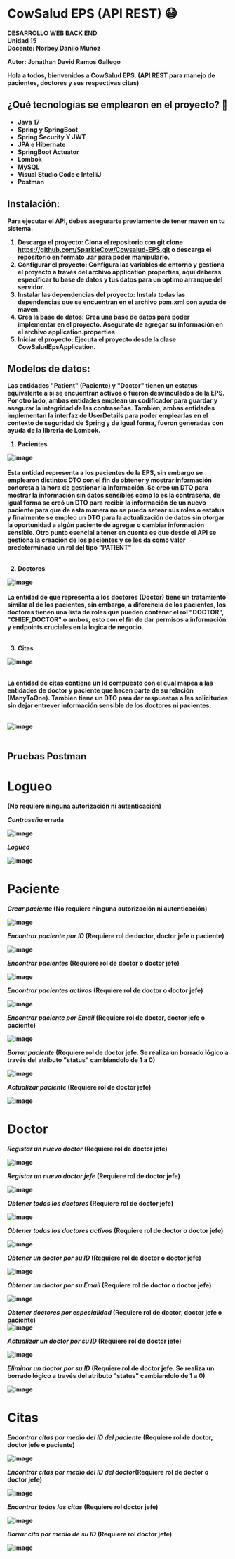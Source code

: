 # CowSalud EPS (API REST) 😷

<b>DESARROLLO WEB BACK END<br>
<b>Unidad 15<br>
Docente: Norbey Danilo Muñoz

<b>Autor: Jonathan David Ramos Gallego

Hola a todos, bienvenidos a CowSalud EPS. (API REST para manejo de pacientes, doctores y sus respectivas citas)

## ¿Qué tecnologías se emplearon en el proyecto? 🤖

- Java 17
- Spring y SpringBoot
- Spring Security Y JWT
- JPA e Hibernate
- SpringBoot Actuator
- Lombok 
- MySQL
- Visual Studio Code e IntelliJ
- Postman

## Instalación: 

Para ejecutar el API, debes asegurarte previamente de tener maven en tu sistema.

1. Descarga el proyecto: Clona el repositorio con git clone https://github.com/SparkleCow/Cowsalud-EPS.git o descarga el repositorio en formato .rar para poder manipularlo.
2. Configurar el proyecto: Configura las variables de entorno y gestiona el proyecto a través del archivo application.properties, aqui deberas especificar tu base de datos y tus datos para un optimo arranque del servidor.
3. Instalar las dependencias del proyecto: Instala todas las dependencias que se encuentran en el archivo pom.xml con ayuda de maven. 
4. Crea la base de datos: Crea una base de datos para poder implementar en el proyecto. Asegurate de agregar su información en el archivo application.properties
5. Iniciar el proyecto: Ejecuta el proyecto desde la clase CowSaludEpsApplication.

## Modelos de datos: 

Las entidades "Patient" (Paciente) y "Doctor" tienen un estatus equivalente a si se encuentran activos o fueron desvinculados de la EPS. Por otro lado, ambas entidades emplean un codificador para guardar y asegurar la integridad de las contraseñas.
Tambien, ambas entidades implementan la interfaz de UserDetails para poder emplearlas en el contexto de seguridad de Spring
y de igual forma, fueron generadas con ayuda de la libreria de Lombok.<br> 

1. Pacientes <br>
  
  
![image](https://github.com/SparkleCow/Cowsalud-EPS/assets/55297516/9cfda2d7-08e7-4325-b7f1-15c6954bd987)
   <br><br>
   Esta entidad representa a los pacientes de la EPS, sin embargo se emplearon distintos DTO con el fin de obtener y mostrar información concreta a la hora de gestionar la información.
   Se creo un DTO para mostrar la información sin datos sensibles como lo es la contraseña, de igual forma se creó un DTO para recibir la información de un nuevo paciente para que de esta manera no se pueda setear
   sus roles o estatus y finalmente se empleo un DTO para la actualización de datos sin otorgar la oportunidad a algún paciente de agregar o cambiar información sensible.
   Otro punto esencial a tener en cuenta es que desde el API se gestiona la creación de los pacientes y se les da como valor predeterminado un rol del tipo "PATIENT" <br><br>
   
2. Doctores
   <br>
   
![image](https://github.com/SparkleCow/Cowsalud-EPS/assets/55297516/a77b4b0b-6a6e-4869-81a5-78035c70e32b)
   <br><br>
   La entidad de que representa a los doctores (Doctor) tiene un tratamiento similar al de los pacientes, sin embargo, a diferencia de los pacientes, los doctores tienen una lista de roles que pueden contener el rol "DOCTOR", "CHIEF_DOCTOR" o ambos,
   esto con el fin de dar permisos a información y endpoints cruciales en la logica de negocio.<br><br>
   
3. Citas
   <br>
   
![image](https://github.com/SparkleCow/Cowsalud-EPS/assets/55297516/0d1ef236-a46e-4e43-80d3-658d8a713508)
  <br><br>

  La entidad de citas contiene un Id compuesto con el cual mapea a las entidades de doctor y paciente que hacen parte de su relación (ManyToOne). Tambien tiene un DTO para dar respuestas a las solicitudes sin dejar entrever información sensible de los doctores
  ni pacientes. <br><br>

![image](https://github.com/SparkleCow/Cowsalud-EPS/assets/55297516/3b446819-fd91-48a9-b7f0-75bf9fd3878b)<br><br>

## Pruebas Postman

# Logueo 

   (No requiere ninguna autorización ni autenticación)
   
   *Contraseña* errada
   <br>
   
   ![image](https://github.com/SparkleCow/Cowsalud-EPS/assets/55297516/d0e1a224-77fc-4bb7-97d2-83e5333b69ad)<br>

   *Logueo*
   <br>
   
   ![image](https://github.com/SparkleCow/Cowsalud-EPS/assets/55297516/1890ed9d-55f3-4fdc-9389-fff4c9d3a18e)<br>

# Paciente

   *Crear paciente* (No requiere ninguna autorización ni autenticación)
   <br>
   
  ![image](https://github.com/SparkleCow/Cowsalud-EPS/assets/55297516/a40755b9-caac-469b-b90b-6f2eb2f3dce2)<br>

  *Encontrar paciente por ID* (Requiere rol de doctor, doctor jefe o paciente)
  <br>

  ![image](https://github.com/SparkleCow/Cowsalud-EPS/assets/55297516/3eb0f580-0fbe-4fd3-b74d-e9e3fa21994e)<br>

  *Encontrar pacientes* (Requiere rol de doctor o doctor jefe)
  <br>
   
  ![image](https://github.com/SparkleCow/Cowsalud-EPS/assets/55297516/29c635e8-8fdf-4156-8441-d4748713e0a8)<br>

  *Encontrar pacientes activos* (Requiere rol de doctor o doctor jefe)
  <br>
  
  ![image](https://github.com/SparkleCow/Cowsalud-EPS/assets/55297516/e1904be6-2f66-44d2-98bb-5bac5a7c0b2b)<br>

  *Encontrar paciente por Email* (Requiere rol de doctor, doctor jefe o paciente)
  <br>

  ![image](https://github.com/SparkleCow/Cowsalud-EPS/assets/55297516/9ef227ca-b3e3-40ff-9d10-b9b9c1630f02)<br>

  
  *Borrar paciente* (Requiere rol de doctor jefe. Se realiza un borrado lógico a través del atributo "status" cambiandolo de 1 a 0)
  <br>
  
  ![image](https://github.com/SparkleCow/Cowsalud-EPS/assets/55297516/1b615df9-a0b9-4cab-92c4-3613476294c9)<br>

  *Actualizar paciente* (Requiere rol de doctor jefe)<br>
  
  ![image](https://github.com/SparkleCow/Cowsalud-EPS/assets/55297516/cb8b6651-8637-4f7d-9384-0730f0378a76)<br>

  
# Doctor

*Registar un nuevo doctor* (Requiere rol de doctor jefe)
<br>

![image](https://github.com/SparkleCow/Cowsalud-EPS/assets/55297516/4d876465-cfd9-4fc8-b7d9-eedb3f15b84b)<br>

*Registar un nuevo doctor jefe* (Requiere rol de doctor jefe)
<br>

![image](https://github.com/SparkleCow/Cowsalud-EPS/assets/55297516/8aa4223c-385c-47a4-aa0c-3e14cef00b98)<br>

*Obtener todos los doctores* (Requiere rol de doctor jefe)
<br>

![image](https://github.com/SparkleCow/Cowsalud-EPS/assets/55297516/e592732d-fd52-4f98-adf1-e03071a5b3ee)<br>

*Obtener todos los doctores activos* (Requiere rol de doctor o doctor jefe)
<br>

![image](https://github.com/SparkleCow/Cowsalud-EPS/assets/55297516/a52c36f6-b629-462a-acf8-e39974bd4ad7)

*Obtener un doctor por su ID* (Requiere rol de doctor o doctor jefe)
<br>

![image](https://github.com/SparkleCow/Cowsalud-EPS/assets/55297516/5f67fe20-17d1-4142-9043-228407ac1029)

*Obtener un doctor por su Email* (Requiere rol de doctor o doctor jefe)
<br>

![image](https://github.com/SparkleCow/Cowsalud-EPS/assets/55297516/6449391d-7155-42fa-a77f-883335423f92)

*Obtener doctores por especialidad* (Requiere rol de doctor, doctor jefe o paciente)
<br>
![image](https://github.com/SparkleCow/Cowsalud-EPS/assets/55297516/a4a75277-7e6d-46a0-9018-bb2a40da2037)

*Actualizar un doctor por su ID* (Requiere rol de doctor jefe)
<br>

![image](https://github.com/SparkleCow/Cowsalud-EPS/assets/55297516/14f67860-a3ed-4c6e-be22-9572bdd242a3)

*Eliminar un doctor por su ID* (Requiere rol de doctor jefe. Se realiza un borrado lógico a través del atributo "status" cambiandolo de 1 a 0)
<br>

![image](https://github.com/SparkleCow/Cowsalud-EPS/assets/55297516/4bb84260-c19b-4108-b79e-b31277efc8d5)



# Citas
   
  *Encontrar citas por medio del ID del paciente* (Requiere rol de doctor, doctor jefe o paciente)
  <br>

  ![image](https://github.com/SparkleCow/Cowsalud-EPS/assets/55297516/c6258043-e8fe-428f-a7eb-6a53d9326fd0)<br>

 *Encontrar citas por medio del ID del doctor*(Requiere rol de doctor o doctor jefe)
  <br>
  
  ![image](https://github.com/SparkleCow/Cowsalud-EPS/assets/55297516/9e3f4796-49d9-4c1e-9bce-fe34affe2ceb)

  *Encontrar todas las citas* (Requiere rol doctor jefe)
  <br>

  ![image](https://github.com/SparkleCow/Cowsalud-EPS/assets/55297516/96ef7a0c-84ff-4d0f-a47a-ff9e06310d5e)

  *Borrar cita por medio de su ID* (Requiere rol doctor jefe)
  <br>

  ![image](https://github.com/SparkleCow/Cowsalud-EPS/assets/55297516/79a95bb1-152c-4e97-992b-e90c2a8241b6)